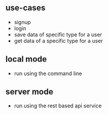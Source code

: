 ## use-cases
- signup
- login
- save data of specific type for a user
- get data of a specific type for a user

## local mode
- run using the command line

## server mode
- run using the rest based api service 

